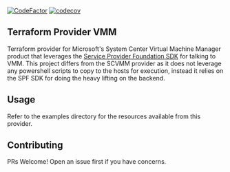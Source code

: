 [![CodeFactor](https://www.codefactor.io/repository/github/badstreff/terraform-provider-vmm/badge)](https://www.codefactor.io/repository/github/badstreff/terraform-provider-vmm)
[![codecov](https://codecov.io/gh/badstreff/terraform-provider-vmm/branch/master/graph/badge.svg)](https://codecov.io/gh/badstreff/terraform-provider-vmm)

Terraform Provider VMM
---

Terraform provider for Microsoft's System Center Virtual Machine Manager product that leverages the [Service Provider Foundation SDK](https://docs.microsoft.com/en-us/previous-versions/system-center/developer/jj643273(v%3dmsdn.10)) for talking to VMM. This project differs from the SCVMM provider as it does not leverage any powershell scripts to copy to the hosts for execution, instead it relies on the SPF SDK for doing the heavy lifting on the backend.

Usage
---

Refer to the examples directory for the resources available from this provider.


Contributing
---

PRs Welcome! Open an issue first if you have concerns.

